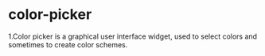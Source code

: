 # color-picker
1.Color picker is a graphical user interface widget, used to select colors and sometimes to create color schemes.
